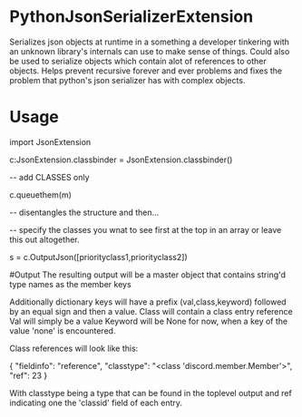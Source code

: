 # PythonJsonSerializerExtension

Serializes json objects at runtime in a something a developer tinkering with an unknown library's internals can use to make sense of things.
Could also be used to serialize objects which contain alot of references to other objects. Helps prevent recursive forever and ever problems and fixes the problem that python's json serializer has with complex objects.

# Usage

import JsonExtension

 c:JsonExtension.classbinder = JsonExtension.classbinder()
 
 -- add CLASSES only
 
 c.queuethem(m)
  
 -- disentangles the structure and then...
 
 -- specify the classes you wnat to see first at the top in an array or leave this out altogether.
 
 s = c.OutputJson([priorityclass1,priorityclass2]) 
 
 #Output
 The resulting output will be a master object that contains string'd  type names as the member keys
 
 Additionally dictionary keys will have a prefix (val,class,keyword) followed by an equal sign and then a value.
 Class will contain a class entry reference
 Val will simply be a value
 Keyword will be None for now, when a key of the value 'none' is encountered.
 
 Class references will look like this:

 { "fieldinfo": "reference", "classtype": "<class 'discord.member.Member'>", "ref": 23 }
 
 With classtype being a type that can be found in the toplevel output and ref indicating one the 'classid' field of each entry.
